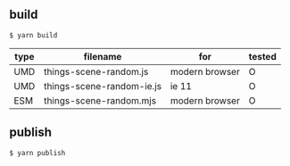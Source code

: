 ## build

`$ yarn build`

| type | filename                  | for            | tested |
| ---- | ------------------------- | -------------- | ------ |
| UMD  | things-scene-random.js    | modern browser | O      |
| UMD  | things-scene-random-ie.js | ie 11          | O      |
| ESM  | things-scene-random.mjs   | modern browser | O      |

## publish

`$ yarn publish`
